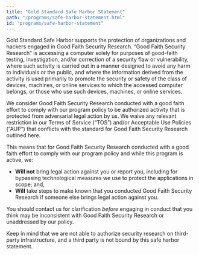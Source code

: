 ```yaml
---
title: "Gold Standard Safe Harbor Statement"
path: "/programs/safe-harbor-statement.html"
id: "programs/safe-harbor-statement"
---
```

Gold Standard Safe Harbor supports the protection of organizations and hackers engaged in Good Faith Security Research. “Good Faith Security Research” is accessing a computer solely for purposes of good-faith testing, investigation, and/or correction of a security flaw or vulnerability, where such activity is carried out in a manner designed to avoid any harm to individuals or the public, and where the information derived from the activity is used primarily to promote the security or safety of the class of devices, machines, or online services to which the accessed computer belongs, or those who use such devices, machines, or online services.

We consider Good Faith Security Research conducted with a good faith effort to comply with our program policy to be authorized activity that is protected from adversarial legal action by us. We waive any relevant restriction in our Terms of Service (“TOS”) and/or Acceptable Use Policies (“AUP”) that conflicts with the standard for Good Faith Security Research outlined here.

This means that for Good Faith Security Research conducted with a good faith effort to comply with our program policy and while this program is active, we:
* **Will not** bring legal action against you or report you, including for bypassing technological measures we use to protect the applications in scope; and,
* **Will** take steps to make known that you conducted Good Faith Security Research if someone else brings legal action against you.

You should contact us for clarification *before* engaging in conduct that you think may be inconsistent with Good Faith Security Research or unaddressed by our policy.

Keep in mind that we are not able to authorize security research on third-party infrastructure, and a third party is not bound by this safe harbor statement.

